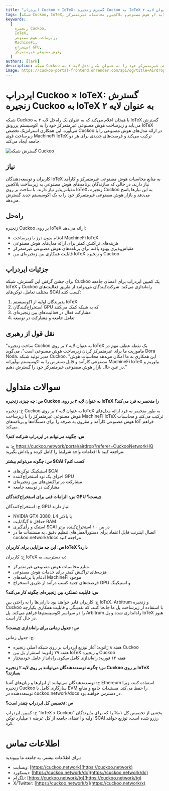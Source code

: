 ```yaml
---
title: "ایردراپ Cuckoo × IoTeX: گسترش زنجیره Cuckoo به IoTeX به عنوان لایه ۲"
tags: [شبکه Cuckoo, IoTeX, لایه ۲, هوش مصنوعی, بلاکچین, محاسبات غیرمتمرکز]
keywords:
  [
    زنجیره Cuckoo,
    IoTeX,
    زیرساخت هوش مصنوعی,
    MachineFi,
    استخراج GPU,
    هوش مصنوعی غیرمتمرکز,
  ]
authors: [lark]
description: شبکه Cuckoo زیرساخت هوش مصنوعی غیرمتمرکز خود را به عنوان یک راه‌حل لایه ۲ به IoTeX گسترش می‌دهد و با اکوسیستم MachineFi IoTeX ادغام می‌شود تا محاسبات هوش مصنوعی مقیاس‌پذیر و قابلیت همکاری بین زنجیره‌ای را ارائه دهد. مزایای این گسترش برای توسعه‌دهندگان، استخراج‌کنندگان و کاربران IoTeX را کشف کنید و بیاموزید چگونه در ایردراپ توکن $CAI شرکت کنید.
image: https://cuckoo-portal-frontend.onrender.com/api/og?title=Airdrop%20Cuckoo%20%C3%97%20IoTeX:%20Cuckoo%20Chain%20Expands%20to%20IoTeX%20as%20Layer%202
---
```


# ایردراپ Cuckoo × IoTeX: گسترش زنجیره Cuckoo به IoTeX به عنوان لایه ۲

شبکه Cuckoo با هیجان اعلام می‌کند که به عنوان یک راه‌حل لایه ۲ به IoTeX گسترش می‌یابد و زیرساخت هوش مصنوعی غیرمتمرکز خود را به اکوسیستم پررونق IoTeX می‌آورد. این همکاری استراتژیک تخصص Cuckoo در ارائه مدل‌های هوش مصنوعی را با زیرساخت قوی MachineFi IoTeX ترکیب می‌کند و فرصت‌های جدیدی برای هر دو جامعه ایجاد می‌کند.

![گسترش شبکه Cuckoo](https://cuckoo-portal-frontend.onrender.com/api/og?title=Airdrop%20Cuckoo%20%C3%97%20IoTeX:%20Cuckoo%20Chain%20Expands%20to%20IoTeX%20as%20Layer%202)

## **نیاز**

کاربران و توسعه‌دهندگان IoTeX به منابع محاسبات هوش مصنوعی غیرمتمرکز و کارآمد نیاز دارند، در حالی که سازندگان برنامه‌های هوش مصنوعی به زیرساخت بلاکچین مقیاس‌پذیر نیاز دارند. با ساخت بر روی IoTeX، زنجیره Cuckoo به این نیازها پاسخ می‌دهد و بازار هوش مصنوعی غیرمتمرکز خود را به یک اکوسیستم جدید گسترش می‌دهد.

## **راه‌حل**

زنجیره Cuckoo بر روی IoTeX ارائه می‌دهد:

- ادغام بدون درز با زیرساخت MachineFi IoTeX
- هزینه‌های تراکنش کمتر برای ارائه مدل‌های هوش مصنوعی
- مقیاس‌پذیری بهبود یافته برای برنامه‌های هوش مصنوعی غیرمتمرکز
- قابلیت همکاری بین زنجیره‌ای بین IoTeX و زنجیره Cuckoo

## **جزئیات ایردراپ**

برای جشن گرفتن این گسترش، شبکه Cuckoo یک کمپین ایردراپ برای اعضای جامعه IoTeX و Cuckoo راه‌اندازی می‌کند. شرکت‌کنندگان می‌توانند از طریق فعالیت‌های مختلف تعامل، توکن‌های $CAI کسب کنند:

1. پذیرندگان اولیه از اکوسیستم IoTeX
2. استخراج‌کنندگان GPU که به شبکه کمک می‌کنند
3. مشارکت فعال در فعالیت‌های بین زنجیره‌ای
4. تعامل جامعه و مشارکت در توسعه

## **نقل قول از رهبری**

"ساخت زنجیره Cuckoo به عنوان لایه ۲ بر روی IoTeX یک نقطه عطف مهم در ماموریت ما برای غیرمتمرکز کردن زیرساخت هوش مصنوعی است"، می‌گوید Dora Noda، مدیر تولید شبکه Cuckoo. "این همکاری به ما امکان می‌دهد محاسبات هوش مصنوعی کارآمد و قابل دسترس را به اکوسیستم نوآورانه MachineFi IoTeX بیاوریم و در عین حال بازار هوش مصنوعی غیرمتمرکز خود را گسترش دهیم."

# **سوالات متداول**

**س: چه چیزی زنجیره Cuckoo به عنوان لایه ۲ بر روی IoTeX را منحصر به فرد می‌کند؟**

ج: زنجیره Cuckoo به عنوان لایه ۲ بر روی IoTeX به طور منحصر به فرد ارائه مدل‌های هوش مصنوعی غیرمتمرکز را با زیرساخت MachineFi IoTeX ترکیب می‌کند و محاسبات هوش مصنوعی کارآمد و مقرون به صرفه را برای دستگاه‌ها و برنامه‌های IoT فراهم می‌کند.

**س: چگونه می‌توانم در ایردراپ شرکت کنم؟**

ج: به https://cuckoo.network/portal/airdrop?referer=CuckooNetworkHQ مراجعه کنید تا اقدامات واجد شرایط را کامل کرده و پاداش بگیرید.

**س: چگونه می‌توانم بیشتر $CAI کسب کنم؟**

- استیکینگ توکن‌های $CAI
- اجرای یک نود استخراج‌کننده GPU
- مشارکت در تراکنش‌های بین زنجیره‌ای
- مشارکت در توسعه جامعه

**س: الزامات فنی برای استخراج‌کنندگان GPU چیست؟**

ج: استخراج‌کنندگان GPU نیاز دارند:

- NVIDIA GTX 3080, L4 یا بالاتر
- حداقل ۸ گیگابایت RAM
- استیک و رأی‌گیری $CAI در بین ۱۰ استخراج‌کننده برتر
- اتصال اینترنت قابل اعتماد برای دستورالعمل‌های تنظیم دقیق، به مستندات ما در cuckoo.network/docs مراجعه کنید

**س: این چه مزایایی برای کاربران IoTeX دارد؟**

ج: کاربران IoTeX به دسترسی به:

- منابع محاسبات هوش مصنوعی غیرمتمرکز
- هزینه‌های تراکنش کمتر برای خدمات هوش مصنوعی
- ادغام با برنامه‌های MachineFi موجود
- فرصت‌های جدید کسب درآمد از طریق استخراج GPU و استیکینگ

**س: قابلیت عملکرد بین زنجیره‌ای چگونه کار می‌کند؟**

ج: کاربران قادر خواهند بود دارایی‌ها را به راحتی بین IoTeX، Arbitrum و زنجیره Cuckoo با استفاده از زیرساخت پل ما جابجا کنند، که نقدینگی و قابلیت همکاری یکپارچه را در سراسر اکوسیستم‌ها فراهم می‌کند. پل Arbitrum راه‌اندازی شده و پل IoTeX هنوز در حال کار است.

**س: جدول زمانی برای راه‌اندازی چیست؟**

ج: جدول زمانی:

- هفته ۸ ژانویه: آغاز توزیع ایردراپ بر روی شبکه اصلی زنجیره Cuckoo
- هفته ۲۹ ژانویه: استقرار پل بین IoTeX و زنجیره Cuckoo
- هفته ۱۲ فوریه: راه‌اندازی کامل سکوی راه‌انداز عامل خودمختار

**س: چگونه توسعه‌دهندگان می‌توانند بر روی لایه ۲ زنجیره Cuckoo بر روی IoTeX بسازند؟**

ج: توسعه‌دهندگان می‌توانند از ابزارها و زبان‌های آشنا Ethereum استفاده کنند، زیرا زنجیره Cuckoo سازگاری کامل با EVM را حفظ می‌کند. مستندات جامع و منابع توسعه‌دهنده در cuckoo.network/docs در دسترس خواهند بود.

**س: تخصیص کل ایردراپ چقدر است؟**

ج: کمپین ایردراپ "IoTeX x Cuckoo" بخشی از تخصیص کل ۱‰ را که برای پذیرندگان اولیه و اعضای جامعه از کل عرضه ۱ میلیارد توکن $CAI رزرو شده است، توزیع خواهد کرد.

# **اطلاعات تماس**

برای اطلاعات بیشتر، به جامعه ما بپیوندید:

- وبسایت: [https://cuckoo.network](https://cuckoo.network)
- دیسکورد: [https://cuckoo.network/dc](https://cuckoo.network/dc)
- تلگرام: [https://cuckoo.network/tg](https://cuckoo.network/tg)
- X/Twitter: [https://cuckoo.network/x](https://cuckoo.network/x)

